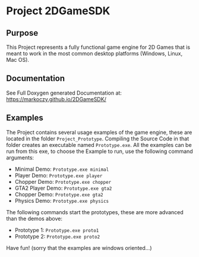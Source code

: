 # Project 2DGameSDK

## Purpose

This Project represents a fully functional game engine for 2D Games that is 
meant to work in the most common desktop platforms (Windows, Linux, Mac OS).

## Documentation

See Full Doxygen generated Documentation at: 
https://markoczy.github.io/2DGameSDK/

## Examples

The Project contains several usage examples of the game engine, these are 
located in the folder `Project_Prototype`. Compiling the Source Code in that
folder creates an executable named `Prototype.exe`. All the examples can be
run from this exe, to choose the Example to run, use the following command
arguments:

- Minimal Demo: `Prototype.exe minimal`
- Player Demo: `Prototype.exe player`
- Chopper Demo: `Prototype.exe chopper`
- GTA2 Player Demo: `Prototype.exe gta2`
- Chopper Demo: `Prototype.exe gta2`
- Physics Demo: `Prototype.exe physics`

The following commands start the prototypes, these are more advanced than the
demos above:

- Prototype 1: `Prototype.exe proto1`
- Prototype 2: `Prototype.exe proto2`

Have fun! (sorry that the examples are windows oriented...)